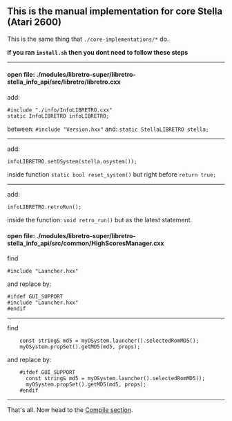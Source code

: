 ## This is the manual implementation for core Stella (Atari 2600)

This is the same thing that `./core-implementations/*` do.

**if you ran `install.sh` then you dont need to follow these steps**

------------------------------------------------
#### open file: ./modules/libretro-super/libretro-stella_info_api/src/libretro/libretro.cxx

add:
```
#include "./info/InfoLIBRETRO.cxx"
static InfoLIBRETRO infoLIBRETRO;
```
between: `#include "Version.hxx"` and: `static StellaLIBRETRO stella;`

------------------------------------------------

add:
```
infoLIBRETRO.setOSystem(stella.osystem());
```
inside function `static bool reset_system()` but right before `return true;`

------------------------------------------------

add:
```
infoLIBRETRO.retroRun();
```
inside the function: `void retro_run()` but as the latest statement.



#### open file: ./modules/libretro-super/libretro-stella_info_api/src/common/HighScoresManager.cxx

find
```
#include "Launcher.hxx"
```
and replace by:
```
#ifdef GUI_SUPPORT
#include "Launcher.hxx"
#endif
```

------------------------------------------------

find
```
    const string& md5 = myOSystem.launcher().selectedRomMD5();
    myOSystem.propSet().getMD5(md5, props);
```
and replace by:
```
    #ifdef GUI_SUPPORT
      const string& md5 = myOSystem.launcher().selectedRomMD5();
      myOSystem.propSet().getMD5(md5, props);
    #endif
```

------------------------------------------------

That's all. Now head to the [Compile section](../README.md).